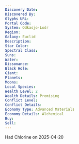 ```yaml
---
Discovery Date: 
Discovered By:
Glyphs URL:
Portal Code:
System: Odkasjo-Lodr
Region: 
Galaxy: Euclid
Description:
Star Color: 
Spectral Class:
Suns:
Water:
Dissonance:
Black Hole:
Giant:
Planets:
Moons:
Local Species:
Wealth Level: 2
Wealth Details: Promising
Conflict Level:
Conflict Details:
Economy Type: Advanced Materials
Economy Details: Alchemical
Buy:
Sell:
---
```


Had Chlorine on 2025-04-20